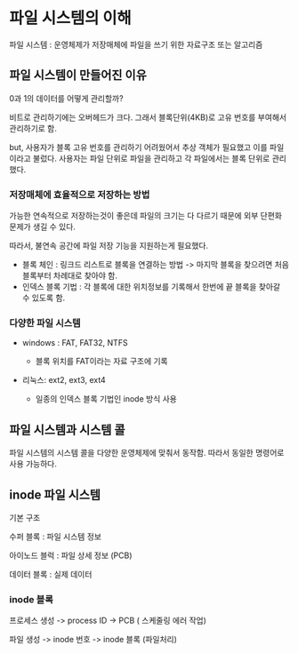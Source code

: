 # 파일 시스템의 이해
파일 시스템 : 운영체제가 저장매체에 파일을 쓰기 위한 자료구조 또는 알고리즘 

## 파일 시스템이 만들어진 이유
0과 1의 데이터를 어떻게 관리할까? 

비트로 관리하기에는 오버헤드가 크다.
그래서 블록단위(4KB)로 고유 번호를 부여해서 관리하기로 함. 

but, 사용자가 블록 고유 번호를 관리하기 어려웠어서 추상 객체가 필요했고 이를 파일 이라고 불렀다. 
사용자는 파일 단위로 파일을 관리하고 각 파일에서는 블록 단위로 관리 했다. 

### 저장매체에 효율적으로 저장하는 방법
가능한 연속적으로 저장하는것이 좋은데 파일의 크기는 다 다르기 때문에 외부 단편화 문제가 생길 수 있다. 

따라서, 불연속 공간에 파일 저장 기능을 지원하는게 필요했다. 
- 블록 체인 : 링크드 리스트로 블록을 연결하는 방법 -> 마지막 블록을 찾으려면 처음 블록부터 차례대로 찾아야 함. 
- 인덱스 블록 기법 : 각 블록에 대한 위치정보를 기록해서 한번에 끝 블록을 찾아갈 수 있도록 함. 

### 다양한 파일 시스템 
- windows : FAT, FAT32, NTFS
	- 블록 위치를 FAT이라는 자료 구조에 기록

- 리눅스: ext2, ext3, ext4
  - 일종의 인덱스 블록 기법인 inode 방식 사용

## 파일 시스템과 시스템 콜 
파일 시스템의 시스템 콜을 다양한 운영체제에 맞춰서 동작함. 따라서 동일한 명령어로 사용 가능하다. 

## inode 파일 시스템
기본 구조 

수퍼 블록 : 파일 시스템 정보

아이노드 블럭 : 파일 상세 정보 (PCB)

데이터 블록 : 실제 데이터 

### inode 블록
프로세스 생성 -> process ID -> PCB ( 스케줄링 에러 작업)

파일 생성 -> inode 번호 -> inode 블록 (파일처리)

